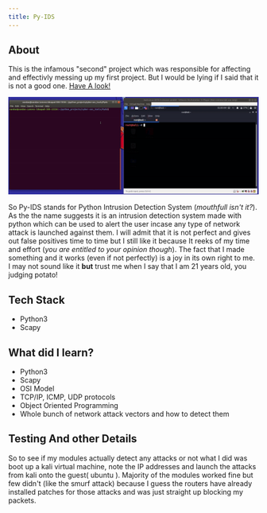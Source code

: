 ```yaml
---
title: Py-IDS
---
```


## About

This is the infamous "second" project which was responsible for affecting and effectivly messing up my first project. But I would be lying if I said that it is not a good one. [Have A look!](https://github.com/vandanrohatgi/Py-IDS)

 
![](https://github.com/vandanrohatgi/Py-IDS/blob/master/examples/attack_detect.gif?raw=true)

So Py-IDS stands for Python Intrusion Detection System (*mouthfull isn't it?*). As the the name suggests it is an intrusion detection system made with python which can be used to alert the user incase any type of network attack is launched against them. I will admit that it is not perfect and gives out false positives time to time but I still like it because It reeks of my time and effort (*you are entitled to your opinion though*). The fact that I made something and it works (even if not perfectly) is a joy in its own right to me. I may not sound like it **but** trust me when I say that I am 21 years old, you judging potato!

## Tech Stack
- Python3
- Scapy

## What did I learn?
- Python3
- Scapy
- OSI Model
- TCP/IP, ICMP, UDP protocols
- Object Oriented Programming
- Whole bunch of network attack vectors and how to detect them

## Testing And other Details

So to see if my modules actually detect any attacks or not what I did was boot up a kali virtual machine, note the IP addresses and launch the attacks from kali onto the guest( ubuntu ). Majority of the modules worked fine but few didn't (like the smurf attack) because I guess the routers have already installed patches for those attacks and was just straight up blocking my packets.
